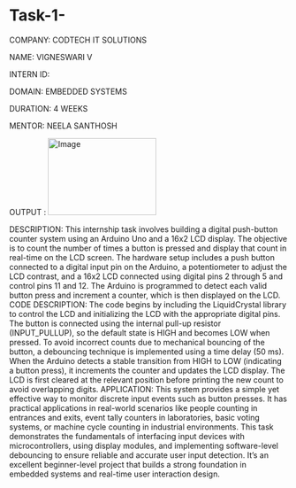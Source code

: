 # Task-1-

COMPANY: CODTECH IT SOLUTIONS

NAME: VIGNESWARI V

INTERN ID: 

DOMAIN: EMBEDDED SYSTEMS

DURATION: 4 WEEKS

MENTOR: NEELA SANTHOSH

OUTPUT :
<img width="196" height="139" alt="Image" src="https://github.com/user-attachments/assets/e557c2e8-7df5-40ab-8413-ba710a9ff5e5" />

DESCRIPTION:
This internship task involves building a digital push-button counter system using an Arduino Uno and a 16x2 LCD display. The objective is to count the number of times a button is pressed and display that count in real-time on the LCD screen. 
The hardware setup includes a push button connected to a digital input pin on the Arduino, a potentiometer to adjust the LCD contrast, and a 16x2 LCD connected using digital pins 2 through 5 and control pins 11 and 12. The Arduino is programmed to detect each valid button press and increment a counter, which is then displayed on the LCD.
CODE DESCRIPTION:
The code begins by including the LiquidCrystal library to control the LCD and initializing the LCD with the appropriate digital pins. The button is connected using the internal pull-up resistor (INPUT_PULLUP), so the default state is HIGH and becomes LOW when pressed. To avoid incorrect counts due to mechanical bouncing of the button, a debouncing technique is implemented using a time delay (50 ms). When the Arduino detects a stable transition from HIGH to LOW (indicating a button press), it increments the counter and updates the LCD display. The LCD is first cleared at the relevant position before printing the new count to avoid overlapping digits.
APPLICATION:
This system provides a simple yet effective way to monitor discrete input events such as button presses.
It has practical applications in real-world scenarios like people counting in entrances and exits, event tally counters in laboratories, basic voting systems, or machine cycle counting in industrial environments. This task demonstrates the fundamentals of interfacing input devices with microcontrollers, using display modules, and implementing software-level debouncing to ensure reliable and accurate user input detection. It’s an excellent beginner-level project that builds a strong foundation in embedded systems and real-time user interaction design.
